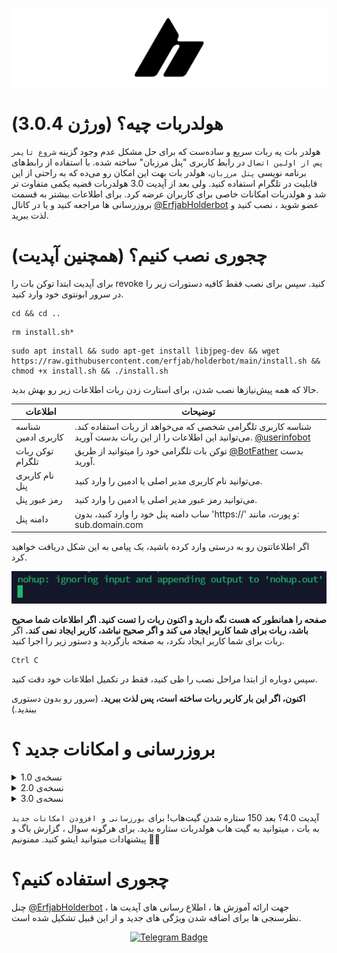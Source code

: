 ![Example Image](holderbotcover.png)


# هولدربات چیه؟ (ورژن 3.0.4)
هولدر بات یه ربات سریع و ساده‌ست که برای حل مشکل عدم وجود گزینه `شروع تایمر پس از اولین اتصال` در رابط کاربری "پنل مرزبان" ساخته شده. با استفاده از رابط‌های برنامه نویسی `پنل مرزبان`، هولدر بات بهت این امکان رو می‌ده که به راحتی از این قابلیت در تلگرام استفاده کنید. ولی بعد از آپدیت 3.0 هولدربات قضیه یکمی متفاوت تر شد و هولدربات امکانات خاصی برای کاربران عرضه کرد. برای اطلاعات بیشتر به قسمت بروزرسانی ها مراجعه کنید و یا در کانال [@ErfjabHolderbot](https://t.me/ErfjabHolderbot) عضو شوید ، نصب کنید و لذت ببرید.

# چجوری نصب کنیم؟ (همچنین آپدیت)
برای آپدیت ابتدا توکن بات را revoke کنید. سپس برای نصب فقط کافیه دستورات زیر را در سرور ابونتوی خود وارد کنید.
```
cd && cd ..
```

```
rm install.sh*
```


```
sudo apt install && sudo apt-get install libjpeg-dev && wget https://raw.githubusercontent.com/erfjab/holderbot/main/install.sh && chmod +x install.sh && ./install.sh
```
حالا که همه پیش‌نیازها نصب شدن، برای استارت زدن ربات اطلاعات زیر رو بهش بدید.

| اطلاعات | توضیحات |
| --- | --- |
| شناسه کاربری ادمین | شناسه کاربری تلگرامی شخصی که می‌خواهد از ربات استفاده کند. می‌توانید این اطلاعات را از این ربات بدست آورید. [@userinfobot](https://t.me/userinfobot) |
| توکن ربات تلگرام | توکن بات تلگرامی خود را میتوانید از طریق [@BotFather](https://t.me/botfather) بدست آورید. |
| نام کاربری پنل | می‌توانید نام کاربری مدیر اصلی یا ادمین را وارد کنید. |
| رمز عبور پنل | می‌توانید رمز عبور مدیر اصلی یا ادمین را وارد کنید. |
| دامنه پنل | ساب دامنه پنل خود را وارد کنید، بدون 'https://' و پورت، مانند: sub.domain.com |

اگر اطلاعاتتون رو به درستی وارد کرده باشید، یک پیامی به این شکل دریافت خواهید کرد.

![Example Image](nohupshot.png)

**صفحه را همانطور که هست نگه دارید و اکنون ربات را تست کنید. اگر اطلاعات شما صحیح باشد، ربات برای شما کاربر ایجاد می کند و اگر صحیح نباشد، کاربر ایجاد نمی کند.**
اگر ربات برای شما کاربر ایجاد نکرد، به صفحه بازگردید و دستور زیر را اجرا کنید.
```
Ctrl C
```
سپس دوباره از ابتدا مراحل نصب را طی کنید، فقط در تکمیل اطلاعات خود دقت کنید.

**اکنون، اگر این بار کاربر ربات ساخته است، پس لذت ببرید.** (سرور رو بدون دستوری ببندید.)

# بروزرسانی و امکانات جدید ؟

<details  markdown="1"> <summary>نسخه‌ی 1.0</summary>

  - تولد هولدربات و امکان دریافت ساخت یوزر با قابلیت شروع تایم بعد اولین اتصال. 

</details>

<details  markdown="1"> <summary>نسخه‌ی 2.0</summary>

  - امکان ساخت دسته جمعی یوزر. 

</details>

<details  markdown="1"> <summary>نسخه‌ی 3.0</summary>

  - امکان مانیتورینگ لحظه ای نود ها
  - ارسال نوتیف هنگام قطع شدن نودها
  - امکان انتخاب اینباند‌ هنگام ساخت یوزر
  - امکان دریافت آمار کلی کاربران پنل تعداد و لیست‌شون 
  - (مخصوصا کاربران آنلاین و آفلاین در 24 ساعت اخیر)
  - امکان دریافت آمار تکی کاربر با اسم یا لینک ساب 
  - (مخصوصا آخرین تایم آپدیت ساب و آنلاینی)
  - امکان دریافت آمار با لینک ساب توسط کاربر از بات
  - رفع باگ اذیت کننده‌ی credentials
</details>


آپدیت 4.0؟ بعد 150 ستار‌ه شدن گیت‌هاب! برای `بورزسانی و افزودن امکانات جدید` به بات ، میتوانید به گیت هاب هولدربات ستاره بدید. برای هرگونه سوال ، گزارش باگ و پیشنهادات میتوانید ایشو کنید. ممنونیم 🫶🏻

# چجوری استفاده کنیم؟ 

چنل [@ErfjabHolderbot](https://t.me/ErfjabHolderbot) جهت ارائه آموزش ها ، اطلاع رسانی های آپدیت ها ، نظرسنجی ها برای اضافه شدن ویژگی های جدید و از این قبیل تشکیل شده است.

<p align="center">
  <a target="_blank" href="https://t.me/ErfjabHolderbot">
    <img alt="Telegram Badge" src="https://img.shields.io/badge/holderbotchanel-Telegramlink?style=for-the-badge&logo=telegram&logoColor=white&color=blue&link=https%3A%2F%2Ft.me%2FErfjabHolderbot&link=https%3A%2F%2Ft.me%2FErfjabHolderbot">
  </a>
</p>

